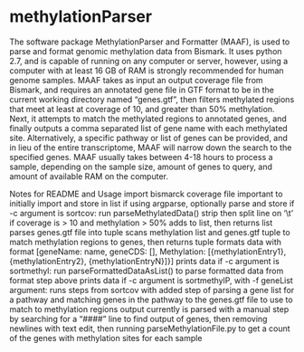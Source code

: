 # methylationParser
The software package MethylationParser and Formatter (MAAF), is used to parse and format genomic methylation data from Bismark.  It uses python 2.7, and is capable of running on any computer or server, however, using a computer with at least 16 GB of RAM is strongly recommended for human genome samples.  MAAF takes as input an output coverage file from Bismark, and requires an annotated gene file in GTF format to be in the current working directory named “genes.gtf”, then filters methylated regions that meet at least at coverage of 10, and greater than 50% methylation.  Next, it attempts to match the methylated regions to annotated genes, and finally outputs a comma separated list of gene name with each methylated site.  Alternatively, a specific pathway or list of genes can be provided, and in lieu of the entire transcriptome, MAAF will narrow down the search to the specified genes.  MAAF usually takes between 4-18 hours to process a sample, depending on the sample size, amount of genes to query, and amount of available RAM on the computer.

Notes for README and Usage
import bismarck coverage file
important to initially import and store in list if using argparse, optionally parse and store
if -c argument is sortcov: 
run parseMethylatedData()
strip then split line on ‘\t’
if coverage is > 10 and methylation > 50% adds to list, then returns list
parses genes.gtf file into tuple
scans methylation list and genes.gtf tuple to match methylation regions to genes, then returns tuple
formats data with format [geneName: name, geneCDS: [], Methylation: [{methylationEntry1}, {methylationEntry2}, {methylationEntryN}]}]
prints data
if -c argument is sortmethyl:
run parseFormattedDataAsList() to parse formatted data from format step above
prints data
if -c argument is sortmethylP, with -f geneList argument:
runs steps from sortcov with added step of parsing a gene list for a pathway and matching genes in the pathway to the genes.gtf file to use to match to methylation regions
output currently is parsed with a manual step by searching for a “####” line to find output of genes, then removing newlines with text edit, then running parseMethylationFile.py to get a count of the genes with methylation sites for each sample

